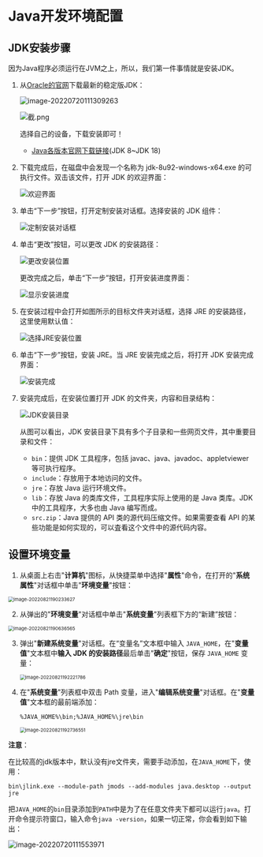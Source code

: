 # Java开发环境配置

## JDK安装步骤

因为Java程序必须运行在JVM之上，所以，我们第一件事情就是安装JDK。

1. 从[Oracle的官网](https://www.oracle.com/java/technologies/javase-downloads.html)下载最新的稳定版JDK：

   ![image-20220720111309263](https://cdn.jsdelivr.net/gh/letengzz/Two-C@main/img/Java/202207211140164.png)

   ![截.png](https://cdn.jsdelivr.net/gh/letengzz/Two-C@main/img/Java/202208192117670.png)

   选择自己的设备，下载安装即可！

   - [Java各版本官网下载链接](JDK.md)(JDK 8~JDK 18)

2. 下载完成后，在磁盘中会发现一个名称为 jdk-8u92-windows-x64.exe 的可执行文件。双击该文件，打开 JDK 的欢迎界面：

   ![欢迎界面](https://cdn.jsdelivr.net/gh/letengzz/Two-C@main/img/Java/202208211955492.gif)

3. 单击“下一步”按钮，打开定制安装对话框。选择安装的 JDK 组件：

   ![定制安装对话框](https://cdn.jsdelivr.net/gh/letengzz/Two-C@main/img/Java/202208211955020.gif)

4. 单击“更改”按钮，可以更改 JDK 的安装路径：

   ![更改安装位置](https://cdn.jsdelivr.net/gh/letengzz/Two-C@main/img/Java/202208211955300.gif)

   更改完成之后，单击“下一步”按钮，打开安装进度界面：

   ![显示安装进度](https://cdn.jsdelivr.net/gh/letengzz/Two-C@main/img/Java/202208211955569.gif)

5. 在安装过程中会打开如图所示的目标文件夹对话框，选择 JRE 的安装路径，这里使用默认值：

   ![选择JRE安装位置](https://cdn.jsdelivr.net/gh/letengzz/Two-C@main/img/Java/202208211955786.gif)

6. 单击“下一步”按钮，安装 JRE。当 JRE 安装完成之后，将打开 JDK 安装完成界面：

   ![安装完成](https://cdn.jsdelivr.net/gh/letengzz/Two-C@main/img/Java/202208211955029.gif)

7. 安装完成后，在安装位置打开 JDK 的文件夹，内容和目录结构：

   ![JDK安装目录](https://cdn.jsdelivr.net/gh/letengzz/Two-C@main/img/Java/202208211955483.gif)

   从图可以看出，JDK 安装目录下具有多个子目录和一些网页文件，其中重要目录和文件：

   - `bin`：提供 JDK 工具程序，包括 javac、java、javadoc、appletviewer 等可执行程序。
   - `include`：存放用于本地访问的文件。
   - `jre`：存放 Java 运行环境文件。
   - `lib`：存放 Java 的类库文件，工具程序实际上使用的是 Java 类库。JDK 中的工具程序，大多也由 Java 编写而成。
   - `src.zip`：Java 提供的 API 类的源代码压缩文件。如果需要查看 API 的某些功能是如何实现的，可以査看这个文件中的源代码内容。

## 设置环境变量

1. 从桌面上右击"**计算机**"图标，从快捷菜单中选择"**属性**"命令，在打开的"**系统属性**"对话框中单击"**环境变量**"按钮：

<img src="https://cdn.jsdelivr.net/gh/letengzz/Two-C@main/img/Java/202208211955030.png" alt="image-20220821190233627" style="zoom:67%;" />

2.  从弹出的"**环境变量**"对话框中单击"**系统变量**"列表框下方的“新建”按钮：

   <img src="https://cdn.jsdelivr.net/gh/letengzz/Two-C@main/img/Java/202208211955459.png" alt="image-20220821190636565" style="zoom:67%;" />

3. 弹出"**新建系统变量**"对话框。在“变量名”文本框中输入 `JAVA_HOME`，在"**变量值**"文本框中**输入 JDK 的安装路径**最后单击"**确定**"按钮，保存 `JAVA_HOME` 变量：

   <img src="https://cdn.jsdelivr.net/gh/letengzz/Two-C@main/img/Java/202208211956687.png" alt="image-20220821192221786" style="zoom:67%;" />

4. 在"**系统变量**"列表框中双击 Path 变量，进入"**编辑系统变量**"对话框。在"**变量值**"文本框的最前端添加：

   ```shell
   %JAVA_HOME%\bin;%JAVA_HOME%\jre\bin
   ```

   <img src="https://cdn.jsdelivr.net/gh/letengzz/Two-C@main/img/Java/202208211956770.png" alt="image-20220821192736551" style="zoom:67%;" />

**注意**：

在比较高的jdk版本中，默认没有jre文件夹，需要手动添加，在`JAVA_HOME`下，使用：

```shell
bin\jlink.exe --module-path jmods --add-modules java.desktop --output jre
```

​	把`JAVA_HOME`的`bin`目录添加到`PATH`中是为了在任意文件夹下都可以运行`java`。打开命令提示符窗口，输入命令`java -version`，如果一切正常，你会看到如下输出：

![image-20220720111553971](https://cdn.jsdelivr.net/gh/letengzz/Two-C@main/img/Java/202207211150232.png)

